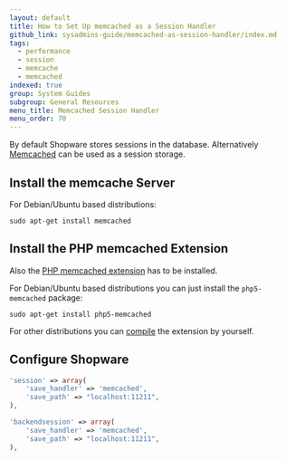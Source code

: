 ```yaml
---
layout: default
title: How to Set Up memcached as a Session Handler
github_link: sysadmins-guide/memcached-as-session-handler/index.md
tags:
  - performance
  - session
  - memcache
  - memcached
indexed: true
group: System Guides
subgroup: General Resources
menu_title: Memcached Session Handler
menu_order: 70
---
```


By default Shopware stores sessions in the database.
Alternatively [Memcached](http://memcached.org/) can be used as a session storage.

<div class="toc-list"></div>

## Install the memcache Server

For Debian/Ubuntu based distributions:

```
sudo apt-get install memcached
```

## Install the PHP memcached Extension

Also the [PHP memcached extension](https://pecl.php.net/package/memcached) has to be installed.


For Debian/Ubuntu based distributions you can just install the `php5-memcached` package:


```
sudo apt-get install php5-memcached
```

For other distributions you can [compile](http://php.net/manual/en/memcached.installation.php) the extension by yourself.


## Configure Shopware

```php
'session' => array(
    'save_handler' => 'memcached',
    'save_path' => "localhost:11211",
),

'backendsession' => array(
    'save_handler' => 'memcached',
    'save_path' => "localhost:11211",
),
```

